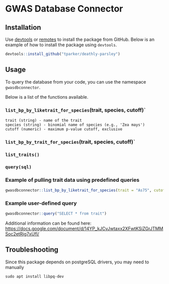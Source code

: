 # GWAS Database Connector

## Installation

Use [devtools](https://cran.r-project.org/web/packages/devtools/index.html) or
[remotes](https://remotes.r-lib.org/) to install the package from GitHub. Below
is an example of how to install the package using `devtools`.

```R
devtools::install_github("tparker/deathly-parsley")
```

## Usage

To query the database from your code, you can use the namespace `gwasdbconnector`.

Below is a list of the functions available.

### `list_bp_by_liketrait_for_species`(trait, species, cutoff)`
    trait (string) - name of the trait
    species (string) - binomial name of species (e.g., 'Zea mays')
    cutoff (numeric) - maximum p-value cutoff, exclusive

### `list_bp_by_trait_for_species`(trait, species, cutoff)`
### `list_traits()`
### `query(sql)`

### Example of pulling trait data using predefined queries
```R
gwasdbconnector::list_bp_by_liketrait_for_species(trait = "As75", cutoff = 0.01, species = "Zea mays")
```

### Example user-defined query
```R
gwasdbconnector::query("SELECT * from trait")
```

Additional information can be found here: https://docs.google.com/document/d/14YP_kJCvJwtaxx2XFwtKSiZGrJTMMSoc2etRig7xUfI/

## Troubleshooting

Since this package depends on postgreSQL drivers, you may need to manually

    sudo apt install libpq-dev
